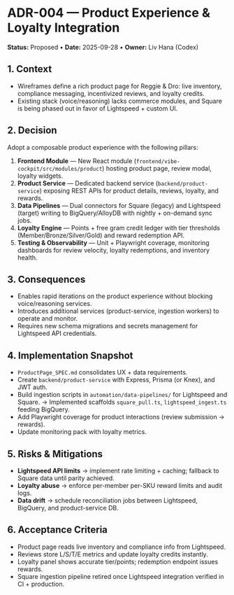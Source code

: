 # ADR-004 — Product Experience & Loyalty Integration

**Status:** Proposed • **Date:** 2025-09-28 • **Owner:** Liv Hana (Codex)

## 1. Context

- Wireframes define a rich product page for Reggie & Dro: live inventory, compliance messaging, incentivized reviews, and loyalty credits.
- Existing stack (voice/reasoning) lacks commerce modules, and Square is being phased out in favor of Lightspeed + custom UI.

## 2. Decision

Adopt a composable product experience with the following pillars:

1. **Frontend Module** — New React module (`frontend/vibe-cockpit/src/modules/product`) hosting product page, review modal, loyalty widgets.
2. **Product Service** — Dedicated backend service (`backend/product-service`) exposing REST APIs for product details, reviews, loyalty, and rewards.
3. **Data Pipelines** — Dual connectors for Square (legacy) and Lightspeed (target) writing to BigQuery/AlloyDB with nightly + on-demand sync jobs.
4. **Loyalty Engine** — Points + free gram credit ledger with tier thresholds (Member/Bronze/Silver/Gold) and reward redemption API.
5. **Testing & Observability** — Unit + Playwright coverage, monitoring dashboards for review velocity, loyalty redemptions, and inventory health.

## 3. Consequences

- Enables rapid iterations on the product experience without blocking voice/reasoning services.
- Introduces additional services (product-service, ingestion workers) to operate and monitor.
- Requires new schema migrations and secrets management for Lightspeed API credentials.

## 4. Implementation Snapshot

- `ProductPage_SPEC.md` consolidates UX + data requirements.
- Create `backend/product-service` with Express, Prisma (or Knex), and JWT auth.
- Build ingestion scripts in `automation/data-pipelines/` for Lightspeed and Square. → Implemented scaffolds `square_pull.ts`, `lightspeed_ingest.ts` feeding BigQuery.
- Add Playwright coverage for product interactions (review submission → rewards).
- Update monitoring pack with loyalty metrics.

## 5. Risks & Mitigations

- **Lightspeed API limits** → implement rate limiting + caching; fallback to Square data until parity achieved.
- **Loyalty abuse** → enforce per-member per-SKU reward limits and audit logs.
- **Data drift** → schedule reconciliation jobs between Lightspeed, BigQuery, and product-service DB.

## 6. Acceptance Criteria

- Product page reads live inventory and compliance info from Lightspeed.
- Reviews store L/S/T/E metrics and update loyalty credits instantly.
- Loyalty panel shows accurate tier/points; redemption endpoint issues rewards.
- Square ingestion pipeline retired once Lightspeed integration verified in CI + production.
